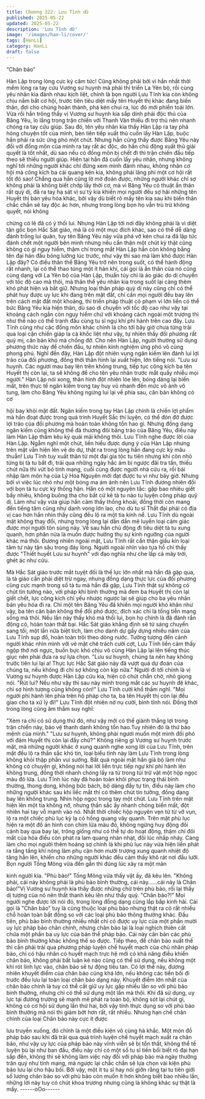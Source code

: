 ```yaml
---
title: Chương 322: Lưu Tĩnh dữ
published: 2025-05-22
updated: 2025-05-22
description: 'Lưu Tĩnh dữ'
image: '/images/han-li/cover/'
tags: [HanLi]
category: HanLi
draft: false
---
```


“Chân bảo”

Hàn Lập trong lòng cực kỳ căm tức!
Cũng không phải bởi vì hắn nhất thời mềm lòng ra tay cứu Vương
sư huynh mà phải thi triển La Yên bộ, rồi cùng yêu nhân kia đánh
nhau kịch liệt, chính là bọn người Lưu Tĩnh kia còn không chịu
nắm bắt cơ hội, trước tiên tiêu diệt mấy tên Huyết thị khác đang
biến thân, đợi cho chúng hoàn thành, phá kén chui ra, lúc đó mới
phiền toái lớn.
Vừa rồi hắn trông thấy vị Vương sư huynh kia sắp dính phải độc
thủ của Băng Yêu, lo lắng trong trận chiến với Thanh Văn thiếu đi
trợ thủ nên nhanh chóng ra tay cứu giúp.
Sau đó, tên yêu nhân kia thấy Hàn Lập ra tay phá hỏng chuyện
tốt của mình, bèn liên tiếp xuất thủ cuốn lấy Hàn Lập, buộc hắn
phải ra sức ứng phó một chút. Nhưng hắn cũng thấy được Băng
Yêu này đối với đồng môn của mình ra tay rất ác độc, do hắn chủ
động xuất thủ giải quyết là tốt nhất, dù sao nếu có đồng môn bị
chết đi thì trận chiến đấu tiếp theo sẽ thiếu người giúp.
Hiện tại hắn đã cuốn lấy yêu nhân, nhưng không nghĩ tới những
người khác chỉ đứng xem mình đánh nhau, không nhân cơ hội
mà công kích ba cái quang kén kia, không phải lãng phí một cơ
hội rất tốt đó sao!
Chẳng qua hắn cũng lờ mờ đoán được, những người khác chỉ sợ
không phải là không biết chớp lấy thời cơ, mà vì Băng Yêu có
thuật ẩn thân rất quỷ dị, đã ra tay hạ sát vị sư tỷ kia khiến mọi
người đều sợ hãi những tên Huyết thị bán yêu hóa khác, bởi vậy
dù biết rõ mấy tên kia sau khi biến thân chắc chắn sẽ tay độc ác
hơn, nhưng trong lòng bọn họ vẫn trù trừ không quyết, nói không

chừng có lẽ đã có ý thối lui.
Nhưng Hàn Lập tới nơi đây không phải là vì diệt tận gốc bọn Hắc
Sát giáo, mà là có một mục đích khác, sao có thể dễ dàng đánh
trống lui quân, tuy tên Băng Yêu này vừa phá vỡ kén chui ra đã
lập tức đánh chết một người bên mình nhưng nếu cẩn thận một
chút kỳ thật cũng không có gì nguy hiểm, thậm chí trong mắt Hàn
Lập hắn còn không bằng tên đại hán đầu bóng lưỡng lúc trước,
như vậy thì sao mà làm khó được Hàn Lập đây?
Có điều thân thể Băng Yêu trở nên trong suốt, có thể hành động
rất nhanh, lại có thể thao túng một ít hàn khí, cái gọi là ẩn thân
của nó cũng cùng dạng với La Yên bộ của Hàn Lập, thuần túy chỉ
là ảo giác do di chuyển với tốc độ cao mà thôi, mà thân thể yêu
nhân kia trong suốt lại càng thêm khó phát hiện và bắt giữ.
Nhưng loại thân pháp quỷ dị này cũng chỉ có thể phát huy được
uy lực khi đang trên mặt đất, chỉ cần mọi người đều bay lên trên
cách mặt đất một khoảng, thi triển pháp thuật có phạm vi lớn liền
có thể bức Băng Yêu kia hiện thân, dù sao di chuyển với tốc độ
cao như vậy tại khoảng cách ngắn còn nguy hiểm chứ với khoảng
cách ngoài một trượng thì như thế nào có thể tranh đấu cùng tu sĩ
ngự khí phi hành trên cao đây.
Lưu Tĩnh cũng như các đồng môn khác chính là cho tới bây giờ
chưa từng trải qua loại cận chiến giáp la cà khốc liệt như vậy, tự
nhiên thấy đối phương rất quỷ mị, căn bản khó mà chống đỡ. Cho
nên Hàn Lập, người thường sử dụng phương thức này để chiến
đấu, tự nhiên kinh nghiệm ứng phó vô cùng phong phú.
Nghĩ đến đây, Hàn Lập đột nhiên vung ngân kiếm lên đánh lui lợi
trảo của đối phương, đồng thời thân hình lại xuất hiện, lớn tiếng
nói.
"Lưu sư huynh. Các ngươi mau bay lên trên không trung, tiếp tục
công kích ba tên Huyết thị còn lại, ta sẽ không để cho tên yêu
nhân trước mắt quấy nhiễu mọi người." Hàn Lập nói xong, thân
hình đột nhiên lóe lên, bóng dáng lại biến mất, trên thực tế ngân
kiếm trong tay huy vũ nhanh đến mức vô ảnh vô tung, làm cho
Băng Yêu không ngừng lui lại về phía sau, căn bản không có cơ

hội bay khỏi mặt đất.
Ngân kiếm trong tay Hàn Lập chính là chiến lợi phẩm mà hắn
đoạt được trong quá trình Huyết Sắc thí luyện, có thể đón đỡ
được lợi trảo của đối phương mà hoàn toàn không tổn hao gì.
Nhưng đồng dạng ngân kiếm cũng không thể đả thương đôi băng
trảo của Băng Yêu, điều này làm Hàn Lập thầm kêu kỳ quái mãi
không thôi.
Lưu Tĩnh nghe được lời của Hàn Lập. Ngẫm nghĩ một chút, liền
hiểu được dụng ý của Hàn Lập nhưng trên mặt vẫn hiện lên vẻ do
dự, thật ra trong lòng hắn đang cực kỳ mâu thuẫn!
Lưu Tĩnh tuy xuất thân từ một đại gia tộc tu tiên nhưng khi còn
nhỏ từng bị tà tu bắt đi, trải qua những ngày hắc ám bị ngược đãi
tra tấn, thiếu chút nữa thì vứt bỏ tính mạng, cuối cùng được
người nhà cứu ra, rồi bái nhập làm môn hạ của Lý Hóa Nguyên
mới đạt được tu vi như bây giờ.
Nhưng bởi vì việc lúc nhỏ như một bóng ma ám ảnh nên Lưu
Tĩnh đương nhiên đối với bọn tà tu cực kỳ thống hận. Hắn có một
nguyên tắc: gặp bao nhiêu giết bấy nhiêu, không buông tha cho
bất cứ kẻ tà tu nào tu luyện công pháp quỷ dị.
Làm như vậy vừa giúp hắn cảm thấy thống khoái, đồng thời còn
mang đến tiếng tăm cũng như danh vọng lớn lao, cho dù tu sĩ
Thất đại phái có địa vị cao hơn hắn nhìn thấy cũng đều lộ ra một
tia kính nể.
Lưu Tĩnh dù ngoài mặt không thay đổi, nhưng trong lòng lại dần
dần mê luyến loại cảm giác được mọi người tôn sùng này.
Về sau hắn chủ động đi tiêu diệt tà tu xung quanh, hơn phân nửa
là muốn được hưởng thụ sự kính ngưỡng của người khác mà
thôi.
Đương nhiên ngoài mặt, Lưu Tĩnh rất cẩn thận giấu kín loại tâm
tư này tận sâu trong đáy lòng. Người ngoài nhìn vào tựa hồ chỉ
thấy được "Thiết huyết Lưu sư huynh" với đạo nghĩa như che lấp
cả mây trời, ghét ác như cừu.

Mà Hắc Sát giáo trước mắt tuyệt đối là thế lực lớn nhất mà hắn
đã gặp qua, là tà giáo cần phải diệt trừ ngay, nhưng đồng dạng
thực lực của đối phương cũng cực mạnh trong số tà tu mà hắn đã
gặp, Lưu Tĩnh thật sự không có chút tin tưởng nào, với pháp khí
bình thường mà đem ba Huyết thị còn lại giết chết, lực công kích
chỉ yếu nhược ngược lại sẽ giúp cho ba yêu nhân bán yêu hóa đi
ra.
Chỉ một tên Băng Yêu đã khiến mọi người khó khăn như vậy, ba
tên căn bản không thể đối phó được, đích xác chỉ là tống tiễn
mạng sống mà thôi.
Nếu lần này thấy khó mà thối lui, bọn họ chính là đã đánh rắn
động cỏ, hoàn toàn thất bại. Hắc Sát giáo khẳng định sẽ từ sáng
chuyển sang tối, một lần nữa biệt tích, làm cho danh dự gầy dựng
nhiều năm của Lưu Tĩnh sụp đổ, hoàn toàn trôi theo dòng nước.
Tưởng tượng đến cảnh người khác nhìn mình với vẻ mặt chê
trách cười cợt, Lưu Tĩnh liền cảm thấy ngộp thở nơi ngực, buồn
bực khó chịu vô cùng
Hàn Lập lại lên tiếng thúc giục nên phải đưa ra sự lựa chọn.
"Lưu sư huynh, chúng ta nên hay không trước tiên lui lại a! Thực
lực Hắc Sát giáo này đã vượt quá dự đoán của chúng ta, nếu
không đi chỉ sợ không còn kịp nữa." Người đi tới chính là vị
Vương sư huynh được Hàn Lập cứu kia, hiện có chút chần chờ,
nhỏ giọng nói.
"Rút lui? Nếu như vậy thì sau này mình trong mắt các sư huynh
đệ khác, chỉ sợ hình tượng cũng không còn!" Lưu Tĩnh cười khổ
thầm nghĩ.
"Mọi người phi hành lên phía trên hộ pháp cho ta, ba tên Huyết thị
còn lại đều giao cho ta xử lý đi!" Lưu Tĩnh đột nhiên nở nụ cười,
bình tĩnh nói.
Đồng thời trong lòng cũng âm thầm suy nghĩ:

"Xem ra chỉ có sử dụng thứ đó, như vậy mới có thể giành thắng
lợi trong trận chiến này, bảo vệ thanh danh không tổn hao.Tuy
nhiên đó là thứ bảo mệnh của mình."
"Lưu sư huynh, không phải ngươi muốn một mình đối phó với
đám Huyết thị còn lại đấy chứ?"
Không riêng gì Vương sư huynh trước mặt, mà những người
khác ở xung quanh nghe xong lời của Lưu Tĩnh, trên mặt đều lộ
ra thần sắc khó tin, loại biểu tình này làm Lưu Tĩnh trong lòng
không khỏi thập phần vui sướng.
Bất quá ngoài mặt hắn giả bộ làm như không có chuyện gì, không
nói hai lời liền trực tiếp ngự khí phi hành lên không trung, đồng
thời nhanh chóng lấy ra từ trong túi trữ vật một hộp ngọc màu đỏ
lửa.
Lưu Tĩnh lúc này đã hoàn toàn khôi phục trạng thái bình thường,
thong dong, không bức bách, bộ dáng đầy tự tin, điều này làm
cho những người khác sau khi liếc mắt thì có thêm chút tin tưởng,
đồng dạng bay lên không trung.
Nhìn hộp ngọc trong tay một chút. Lưu Tĩnh trên mặt hiện lên một
tia không nỡ, nhưng thần sắc ấy nhanh chóng biến mất, đột nhiên
hai tay vỗ mạnh vào nó.
Nhất thời chiếc hộp nguyên vẹn từ từ vỡ vụn, lộ ra một chiếc phù
lục kỳ lạ có hồng quang vây quanh.
Trên mặt phù lục hiện ra một đồ án hình con chim lửa màu đỏ,
không ngừng huy động đôi cánh bay qua bay lại, trông giống như
có thể tự do hoạt động, thậm chí đôi mắt của hỏa điểu còn phát ra
lam quang nhàn nhạt, đôi lúc nhấp nháy.
Càng làm cho mọi người thêm hoảng sợ chính là khi phù lục này
vừa hiện liền phát ra tầng tầng khí nóng làm phụ cận hơn mười
trượng xung quanh nhiệt độ tăng hẳn lên, khiến cho những người
khác đều cảm thấy khô rát nơi đầu lưỡi.
Bọn người Tống Mông vừa đến gần thì đúng lúc xảy ra một màn

kinh người kia.
"Phù bảo!" Tống Mông vừa thấy vật ấy, đã kêu lên.
"Không phải, cái này không phải là phù bảo bình thường, cái
này……cái này là Chân bảo!"Vị Vương sư huynh kia thấy được
những chữ trên phù bảo, rồi lại thấy dị tượng của nó nên thất
thanh kêu lên như thấy quỷ.
"Chân bảo?!" Mọi người nghe được lời nói đó, trong lòng đồng
dạng cũng lắp bắp kinh hãi.
Cái gọi là "Chân bảo" tuy là cũng thuộc loại phù bảo nhưng thật ra
có rất nhiều chỗ hoàn toàn bất đồng so với các loại phù bảo thông
thường khác.
Đầu tiên, phù bảo bình thường nhiều nhất chỉ có được uy lực của
một phần mười uy lực pháp bảo chân chính, nhưng chân bảo lại
là loại nghịch thiên cất chứa một phần ba uy lực của bản thể pháp
bảo. Cái này căn bản các phù bảo bình thường khác không thể so
được.
Tiếp theo, để chân bảo xuất thế thì cần phải trải qua phương
pháp luyện chế huyết mạch của chủ nhân pháp bảo, chỉ có hậu
nhân có huyết mạch trực hệ mới có khả năng điều khiển chân
bảo, không phải bất luận kẻ nào cũng có thể sử dụng, nếu không
một khi rót linh lực vào, chân bảo sẽ tự động tiêu tan.
Có lợi thế này, đương nhiên khuyết điểm của chân bảo cũng khá
lớn, nếu không các tiền bối đi trước đều lưu lại toàn loại chân bảo
dạng này.
Khuyết điểm lớn nhất của chân bảo chính là tuy có thể cất giữ uy
lực gấp nhiều lần so với phù bảo bình thường, nhưng chỉ có thể
sử dụng một lần mà thôi. Khi đã sử dụng, uy lực tại đương trường
sẽ mạnh mẽ phát ra toàn bộ, không sót lại chút gì, không có cơ
hội sử dụng lần thứ hai, bởi vậy tính thực dụng so với phù bảo
bình thường mà nói thì giảm bớt hơn rất, rất nhiều.
Nhưng hạn chế chân chính của loại Chân bảo này cực ít được

lưu truyền xuống, đó chính là một điều kiện vô cùng hà khắc.
Một món đồ pháp bảo sau khi đã trải qua quá trình luyện chế
huyết mạch xuất ra chân bảo, như vậy uy lực của pháp bảo này
vĩnh viễn sẽ bị tổn thất, không thể tế luyện bù lại như ban đầu,
điều này chỉ có một số tu sĩ tiền bối biết rõ đại hạn sắp đến, không
thì sẽ không làm việc này đối với pháp bảo mà ngày thường trân
quý như tính mạng, mà ngược lại chắc chắn sẽ lựa chọn vài kiện
phù bảo lưu lại cho hậu bối.
Bởi vậy, một ít tu sĩ hay nói giỡn rằng tại tu tiên giới số lượng
chân bảo so với phù bảo còn muốn ít hơn không biết bao nhiêu
lần, những lời này tuy có chút khoa trương nhưng cũng là không
khác sự thật là mấy.
------oOo------
